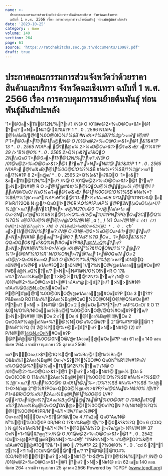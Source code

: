 ```yaml
---
name: >-
  ประกาศคณะกรรมการส่วนจังหวัดว่าด้วยราคาสินค้าและบริการ จังหวัดฉะเชิงเทรา
  ฉบับที่ 1 พ.ศ. 2566 เรื่อง การควบคุมการขนย้ายต้นพันธุ์ ท่อนพันธุ์มันสำปะหลัง
date: '2023-10-25'
category: ง พิเศษ
volume: 140
section: 264
page: 61
source: 'https://ratchakitcha.soc.go.th/documents/10987.pdf'
draft: true
---
```


# ประกาศคณะกรรมการส่วนจังหวัดว่าด้วยราคาสินค้าและบริการ จังหวัดฉะเชิงเทรา ฉบับที่ 1 พ.ศ. 2566 เรื่อง การควบคุมการขนย้ายต้นพันธุ์ ท่อนพันธุ์มันสำปะหลัง

'1>@0ค>11/@12N/%?ห/? /N@ O /01@ค@2>%คO@Oล>&1>@1 ?ห/? >N>N#1@ &?&#?P 1 * . 0 . 2566 N1APอ @1ค/&คB/@1%0O@0!O%*?%$B์ #Nอ%*?%$B์/?%2ํ@'>หล? !@/#?P'1>@0ค>11/@1ล@/N@ O /01@ค@2>%คO@Oล>&1>@1 &?&#?P 13 * . 0 . 2565 N1APอ @1ํ@ห% 2>%คO@Oล>&1>@1ค/&คB/ ล/?%#?P 29 />"B%@0% * . 0 . 2565 2>Q%(ล&?ค?&QO 2N(ลQหO'1>@0ค>11/@12N/%?ห/? /N@ O /01@ค@2>%คO@Oล>&1>@1 ?ห/? >N>N#1@ &?&#?P 1 * . 0 . 2565 N1APอ @1ค/&คB/@1%0O@0!O%*?%$B์ #Nอ%*?%$B์/?%2ํ@'>หล? ล/?%#?P 8 2>ห@ค/ * . 0 . 2565 2>Q%(ล&?ค?&QO '1>อ&?&ค>11/@12N/%?ห/? /N@ O /01@ค@2>%คO@Oล>&1>@1 ?ห/? >N>N#1@ R O *>@1@#&#/%@1QOอํ@%@ํ@ห% /@!1@1 ? ลN@/OลO/ NหO%ค/1ค@1ค/&คB/ @1%0O@0!O%*?%$B์ #Nอ%*?%$B์/?%2ํ@'>หล? N*APอN'็%@1'Oอ?%ห1Aอห0B 0?Q@1O*1N1>&@ อ P1คR/1?2Q& N @/>QหO1>@0R'*AQ%#?PอAP% @P2N(ลQหO(ล(ล>!/?%2ํ@'>หล?อN1!11N> ค/@/N2?0ห@0 '1>/@(ล(ล>!ล ล Oล>2N(ล"@!O%#B%@1(ล>!Q%อB!2@ห11/#?PN?P0/Oอ2C@Q% %?Q% อ@0?0อํ@%@!@/ค/@/Q%/@!1@ _a ( _ ) (4) Oล>/@!1@ `c (4) (7) OหN*1>1@&?ญญ?!> /N@ O /01@ค@2>%คO@Oล>&1>@1 * . 0 . `cb` ค>11/@12N/%?ห/? /N@ O /01@ค@2>%คO@Oล>&1>@1 ?ห/? >N>N#1@ @ออ'1>@0 ? !NอR'%?Q Oอ _ '1>@0&?&%?QQหOQO&?ค?&Q%N!#Oอ#?P#Bอํ@N.อQ%?ห/? >N>N#1@N'็%1>0>N/ล@ ห%@P'ี%?&!?QO!N/?%"? @/?%'1>@0N'็%!O%R' N/O%O!N>/?@1ออ'1>@0Qห/N Oอ 2 หO@//>QหO&BคคลQ %0 O @0!O%*?%$B์/?%2ํ@'>หล? ห1Aอ#Nอ%*?%$B์/?%2ํ@'>หล?อ0N@Q อ0N@ห%@P ห1Aอ#?Q2ออ0N@1//?%NO@/@ห1Aอออ@#Oอ#?P#Bอํ@N.อQ%?ห/? >N>N#1@N/O%O!N>R O 1?& ห%?2Aออ%Bญ@!@'1>$@%11/@12N/%?ห/? /N@ O /01@ค@2>%คO@Oล>&1>@1 ห1Aอ*@>0์?ห/? >N>N#1@ ห1Aอ%@0อํ@N.อOหN#Oอ#?P@P#ํ@@1%0O@0NO@/@ห1Aอออ@#Oอ#?P Oอ 3 1?#?P&BคคลQ RO1?&ห%?2Aออ%Bญ@!QหO%0O@0NO@/@Q%#Oอ#?P?ห/? >N > N#1@ !@/Oอ 2 @#Oอ#?P?ห/? อAP%OลO/ R O 1?&0N/O%R/N!Oอออ%Bญ@!%0O@0NO@/@Q%#Oอ#?P?ห/? >N>N#1@ !@/Oอ 2 อ? Oอ 4 @1ออ%Bญ@!!@/Oอ 2 QหO0AP%คํ@อ!Nอ*%?@%NO@ห%O@#?P  2"@%#?P1@@1 ? !NอR'%?Q (1) 2ํ@%?@%*@>0์?ห/? >N>N#1@ (2) #?P/N@@1อํ@N.อOหN#Oอ#?P @P#ํ@@1%0O@0NO@/@ห1Aอออ@#Oอ#?P หน้า 61 เลม 140 ตอนพิเศษ 264 ง ราชกิจจานุเบกษา 25 ตุลาคม 2566

หล?N์Oล>/>$?@1Q%@1ออ%Bญ@! @1อ%Bญ@! O&&ห%?2Aออ%Bญ@! Oล>/>$?@1%0O@0 QหON'็%R'!@/#?Pห?/ห%O@2ํ@%?@%ค>11/@12N/%?ห/? /N@ O /01@ค@2>%คO@Oล>&1>@1 ?ห/? >N>N#1@ ํ@ห% Oอ 5 QหO(COR O 1?&ห%?2Aออ%Bญ@!@1%0O@0!O%*?%$B์ #Nอ%*?%$B์/?%2ํ@'>หล? !Oอ%0O@0 QหO!1!@/%> !O%*?%$B์ #Nอ%*?%$B์ '1>/@ 1>0>N/ล@ 2"@%#?POล>QO0@%*@ห%>#?P/?ห/@0Nล#>N&?0% !@/#?P1>&BR/OQ%ห%?2Aออ%Bญ@!@1%0O@0 1//#?Q>!Oอ%ํ@ห%?2Aออ%Bญ@!ํ@?&@1%0O@0R' O /0#Bค1?Q ห%?2Aออ%Bญ@!QหOQON*@>@1%0O@0ค1?QN ? 0/N#N@%?Q% @1%0O@0#?PR/N'>&?!>!@//11คห%@P Oล>หล?N์Oล>/>$?@1!@/Oอ 4 /11ค2อ QหO"Aอ/N@ N'็%@1%0O@0P 0R/NR O 1?&อ%Bญ@!!@/'1>@0&?&%?Q Oอ 6 (COQ ) N @)ื%ห1AอR/N'>&?!>!@/'1>@0&?&%?Q >/?ค/@/(> !@//@!1@ 37 OหN*1>1@&?ญญ?!>/N@ O /01@ค@2>%คO@Oล>&1>@1 * . 0 . 2542 !Oอ1>/@P#1ํ@คBR/NN>%หO@'ี '1?&R/NN>% ห%@PO2%&@# ห1Aอ#?Qํ@#?Q'1?& '1>@0  /?%#?P 22 ?%0@0% * . 0 . `cd 6 ?*1์ 2/%>!1 1อ(CO/N@1@@1?ห/? 1?1@1@@1O#% (CO/N@1@@1?ห/? >N>N#1@ '1>$@%11/@12N/%?ห/? /N@ O /01@ค@2>%คO@Oล>&1>@1 ?ห/? >N>N#1@ หน้า 62 เลม 140 ตอนพิเศษ 264 ง ราชกิจจานุเบกษา 25 ตุลาคม 2566 Powered by TCPDF (www.tcpdf.org)

